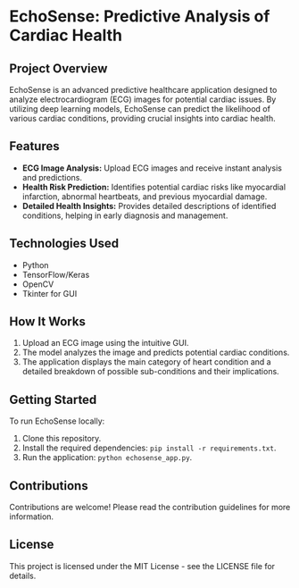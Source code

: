 # EchoSense: Predictive Analysis of Cardiac Health

## Project Overview
EchoSense is an advanced predictive healthcare application designed to analyze electrocardiogram (ECG) images for potential cardiac issues. By utilizing deep learning models, EchoSense can predict the likelihood of various cardiac conditions, providing crucial insights into cardiac health.

## Features
- **ECG Image Analysis:** Upload ECG images and receive instant analysis and predictions.
- **Health Risk Prediction:** Identifies potential cardiac risks like myocardial infarction, abnormal heartbeats, and previous myocardial damage.
- **Detailed Health Insights:** Provides detailed descriptions of identified conditions, helping in early diagnosis and management.

## Technologies Used
- Python
- TensorFlow/Keras
- OpenCV
- Tkinter for GUI

## How It Works
1. Upload an ECG image using the intuitive GUI.
2. The model analyzes the image and predicts potential cardiac conditions.
3. The application displays the main category of heart condition and a detailed breakdown of possible sub-conditions and their implications.

## Getting Started
To run EchoSense locally:
1. Clone this repository.
2. Install the required dependencies: `pip install -r requirements.txt`.
3. Run the application: `python echosense_app.py`.

## Contributions
Contributions are welcome! Please read the contribution guidelines for more information.

## License
This project is licensed under the MIT License - see the LICENSE file for details.

